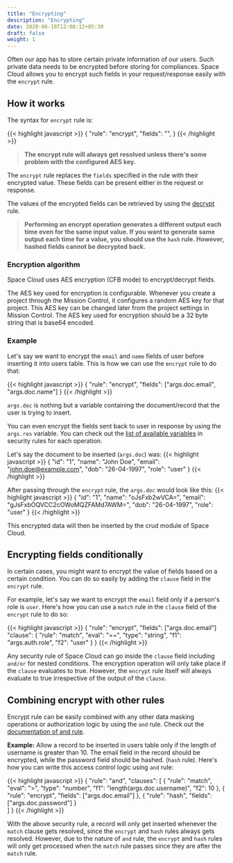 ```yaml
---
title: "Encrypting"
description: "Encrypting"
date: 2020-06-18T12:08:12+05:30
draft: false
weight: 1
---
```


Often our app has to store certain private information of our users. Such private data needs to be encrypted before storing for compliances. Space Cloud allows you to encrypt such fields in your request/response easily with the `encrypt` rule.

## How it works

The syntax for `encrypt` rule is:

{{< highlight javascript >}}
{
  "rule": "encrypt",
  "fields": "<array-of-fields>",
}
{{< /highlight >}}

> **The encrypt rule will always get resolved unless there's some problem with the configured AES key.**

The `encrypt` rule replaces the `fields` specified in the rule with their encrypted value. These fields can be present either in the request or response.

The values of the encrypted fields can be retrieved by using the [decrypt](/security/security-rules/masking-data/decrypting) rule.

> **Performing an encrypt operation generates a different output each time even for the same input value. If you want to generate same output each time for a value, you should use the `hash` rule. However, hashed fields cannot be decrypted back.** 

### Encryption algorithm

Space Cloud uses AES encryption (CFB mode) to encrypt/decrypt fields.


The AES key used for encryption is configurable. Whenever you create a project through the Mission Control, it configures a random AES key for that project. This AES key can be changed later from the project settings in Mission Control. The AES key used for encryption should be a 32 byte string that is base64 encoded.


### Example

Let's say we want to encrypt the `email` and `name` fields of user before inserting it into users table. This is how we can use the `encrypt` rule to do that:
  
{{< highlight javascript >}}
{
  "rule": "encrypt",
  "fields": ["args.doc.email", "args.doc.name"]
}
{{< /highlight >}}

`args.doc` is nothing but a variable containing the document/record that the user is trying to insert. 

You can even encrypt the fields sent back to user in response by using the `args.res` variable. You can check out the [list of available variables](/security/security-rules/available-variables) in security rules for each operation.

Let's say the document to be inserted (`args.doc`) was:
{{< highlight javascript >}}
{
  "id": "1",
  "name": "John Doe",
  "email": "john.doe@example.com",
  "dob": "26-04-1997",
  "role": "user"
}
{{< /highlight >}}

After passing through the `encrypt` rule, the `args.doc` would look like this:
{{< highlight javascript >}}
{
  "id": "1",
  "name": "oJsFxb2wVCA=",
  "email": "gJsFxbOQVCC2cOWoMQZFAMd7AWM=",
  "dob": "26-04-1997",
  "role": "user"
}
{{< /highlight >}}

This encrypted data will then be inserted by the crud module of Space Cloud.

## Encrypting fields conditionally

In certain cases, you might want to encrypt the value of fields based on a certain condition. You can do so easily by adding the `clause` field in the `encrypt` rule. 

For example, let's say we want to encrypt the `email` field only if a person's role is `user`. Here's how you can use a `match` rule in the `clause` field of the `encrypt` rule to do so:

{{< highlight javascript >}}
{
  "rule": "encrypt",
  "fields": ["args.doc.email"]
  "clause": {
    "rule": "match",
    "eval": "==",
    "type": "string",
    "f1": "args.auth.role",
    "f2": "user"
  }
}
{{< /highlight >}}

Any security rule of Space Cloud can go inside the `clause` field including `and/or` for nested conditions. The encryption operation will only take place if the `clause` evaluates to true. However, the `encrypt` rule itself will always evaluate to true irrespective of the output of the `clause`.

## Combining encrypt with other rules

Encrypt rule can be easily combined with any other data masking operations or authorization logic by using the `and` rule. Check out the [documentation of and rule](/security/security-rules/combining-multiple-rules).

**Example:** Allow a record to be inserted in users table only if the length of username is greater than 10. The email field in the record should be encrypted, while the password field should be hashed. (`hash` rule). Here's how you can write this access control logic using `and` rule:

{{< highlight javascript >}}
{
  "rule": "and",
  "clauses": [
    {
    "rule": "match",
    "eval": ">",
    "type": "number",
    "f1": "length(args.doc.username)",
    "f2": 10 
    },
    {
      "rule": "encrypt",
      "fields": ["args.doc.email"]
    },
    {
      "rule": "hash",
      "fields": ["args.doc.password"]
    }    
  ]
}
{{< /highlight >}}

With the above security rule, a record will only get inserted whenever the `match` clause gets resolved, since the `encrypt` and `hash` rules always gets resolved. However, due to the nature of `and` rule, the `encrypt` and `hash` rules will only get processed when the `match` rule passes since they are after the `match` rule.